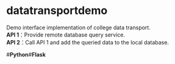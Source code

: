# datatransportdemo
Demo interface implementation of college data transport.<br>
**API 1**：Provide remote database query service. <br>
**API 2**：Call API 1 and add the queried data to the local database.

#**Python**#**Flask**

